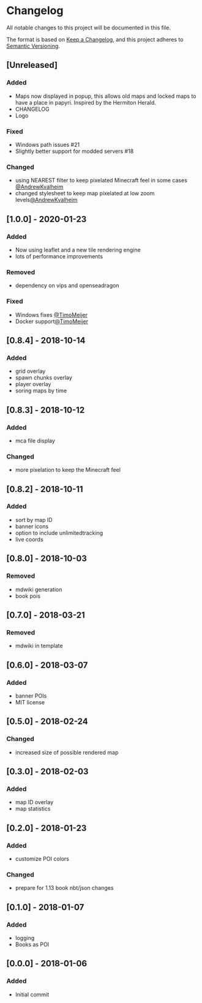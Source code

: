 # Changelog
All notable changes to this project will be documented in this file.

The format is based on [Keep a
Changelog](https://keepachangelog.com/en/1.0.0/),
and this project adheres to [Semantic
Versioning](https://semver.org/spec/v2.0.0.html).

## [Unreleased]
### Added
- Maps now displayed in popup, this allows old maps and locked maps to have a
  place in papyri. Inspired by the Hermiton Herald.
- CHANGELOG
- Logo
### Fixed
- Windows path issues #21
- Slightly better support for modded servers #18
### Changed
- using NEAREST filter to keep pixelated Minecraft feel in some cases
  [@AndrewKvalheim](https://github.com/AndrewKvalheim)
- changed stylesheet to keep map pixelated at low zoom levels[@AndrewKvalheim](https://github.com/AndrewKvalheim)

## [1.0.0] - 2020-01-23
### Added
- Now using leaflet and a new tile rendering engine
- lots of performance improvements
### Removed
- dependency on vips and openseadragon
### Fixed
- Windows fixes [@TimoMeijer](https://github.com/TimoMeijer)
- Docker support[@TimoMeijer](https://github.com/TimoMeijer)

## [0.8.4] - 2018-10-14
### Added
- grid overlay
- spawn chunks overlay
- player overlay
- soring maps by time

## [0.8.3] - 2018-10-12
### Added
- mca file display
### Changed
- more pixelation to keep the Minecraft feel

## [0.8.2] - 2018-10-11
### Added
- sort by map ID
- banner icons
- option to include unlimitedtracking
- live coords

## [0.8.0] - 2018-10-03
### Removed
- mdwiki generation
- book pois

## [0.7.0] - 2018-03-21
### Removed
- mdwiki in template

## [0.6.0] - 2018-03-07
### Added
- banner POIs
- MIT license

## [0.5.0] - 2018-02-24
### Changed
- increased size of possible rendered map

## [0.3.0] - 2018-02-03
### Added
- map ID overlay
- map statistics

## [0.2.0] - 2018-01-23
### Added
- customize POI colors
### Changed
- prepare for 1.13 book nbt/json changes

## [0.1.0] - 2018-01-07
### Added
- logging
- Books as POI

## [0.0.0] - 2018-01-06
### Added
- Initial commit
